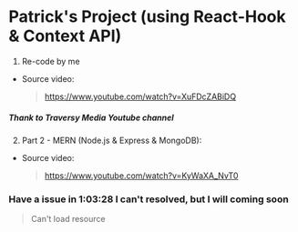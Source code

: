 # Patrick's Project (using React-Hook & Context API)

1. Re-code by me

- Source video:
  > https://www.youtube.com/watch?v=XuFDcZABiDQ

##### Thank to Traversy Media Youtube channel

2. Part 2 - MERN (Node.js & Express & MongoDB):

- Source video:
  > https://www.youtube.com/watch?v=KyWaXA_NvT0

### Have a issue in 1:03:28 I can't resolved, but I will coming soon

> Can't load resource
